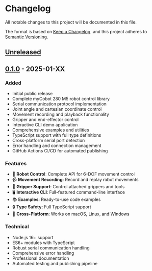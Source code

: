 # Changelog

All notable changes to this project will be documented in this file.

The format is based on [Keep a Changelog](https://keepachangelog.com/en/1.0.0/),
and this project adheres to [Semantic Versioning](https://semver.org/spec/v2.0.0.html).

## [Unreleased]

## [0.1.0] - 2025-01-XX

### Added
- Initial public release
- Complete myCobot 280 M5 robot control library
- Serial communication protocol implementation
- Joint angle and cartesian coordinate control
- Movement recording and playback functionality
- Gripper and end-effector control
- Interactive CLI demo application
- Comprehensive examples and utilities
- TypeScript support with full type definitions
- Cross-platform serial port detection
- Error handling and connection management
- GitHub Actions CI/CD for automated publishing

### Features
- 🤖 **Robot Control**: Complete API for 6-DOF movement control
- 📹 **Movement Recording**: Record and replay robot movements
- 🦾 **Gripper Support**: Control attached grippers and tools
- 🖥️ **Interactive CLI**: Full-featured command-line interface
- 📚 **Examples**: Ready-to-use code examples
- 🔒 **Type Safety**: Full TypeScript support
- 🔧 **Cross-Platform**: Works on macOS, Linux, and Windows

### Technical
- Node.js 16+ support
- ES6+ modules with TypeScript
- Robust serial communication handling
- Comprehensive error handling
- Professional documentation
- Automated testing and publishing pipeline

[Unreleased]: https://github.com/diegopavani1/mycobot-controller/compare/v0.1.0...HEAD
[0.1.0]: https://github.com/diegopavani1/mycobot-controller/releases/tag/v0.1.0
